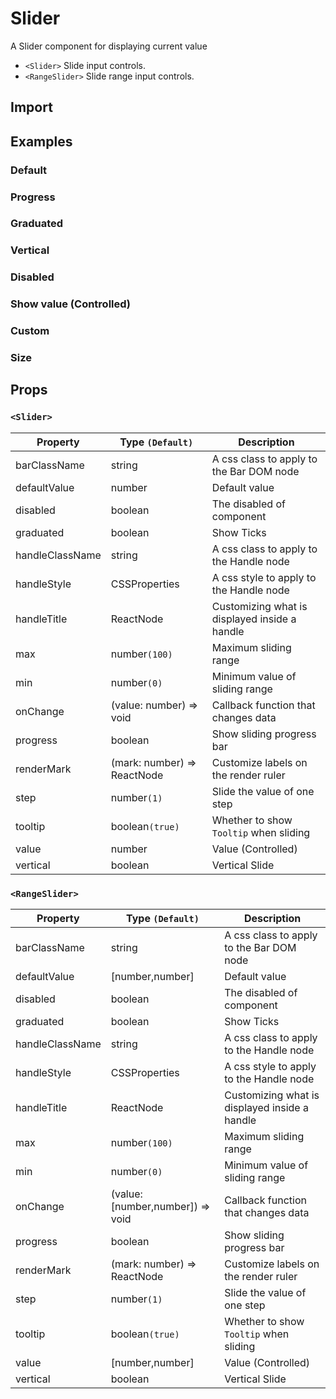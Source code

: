 # Slider

A Slider component for displaying current value

- `<Slider>` Slide input controls.
- `<RangeSlider>` Slide range input controls.

## Import

<!--{include:(components/slider/fragments/import.md)}-->

## Examples

### Default

<!--{include:`basic.md`}-->

### Progress

<!--{include:`progress.md`}-->

### Graduated

<!--{include:`graduated.md`}-->

### Vertical

<!--{include:`vertical.md`}-->

### Disabled

<!--{include:`disabled.md`}-->

### Show value (Controlled)

<!--{include:`value.md`}-->

### Custom

<!--{include:`custom.md`}-->

### Size

<!--{include:`size.md`}-->

## Props

### `<Slider>`

| Property        | Type `(Default)`            | Description                                   |
| --------------- | --------------------------- | --------------------------------------------- |
| barClassName    | string                      | A css class to apply to the Bar DOM node      |
| defaultValue    | number                      | Default value                                 |
| disabled        | boolean                     | The disabled of component                     |
| graduated       | boolean                     | Show Ticks                                    |
| handleClassName | string                      | A css class to apply to the Handle node       |
| handleStyle     | CSSProperties               | A css style to apply to the Handle node       |
| handleTitle     | ReactNode                   | Customizing what is displayed inside a handle |
| max             | number`(100)`               | Maximum sliding range                         |
| min             | number`(0)`                 | Minimum value of sliding range                |
| onChange        | (value: number) => void     | Callback function that changes data           |
| progress        | boolean                     | Show sliding progress bar                     |
| renderMark      | (mark: number) => ReactNode | Customize labels on the render ruler          |
| step            | number`(1)`                 | Slide the value of one step                   |
| tooltip         | boolean`(true)`             | Whether to show `Tooltip` when sliding        |
| value           | number                      | Value (Controlled)                            |
| vertical        | boolean                     | Vertical Slide                                |

### `<RangeSlider>`

| Property        | Type `(Default)`                 | Description                                   |
| --------------- | -------------------------------- | --------------------------------------------- |
| barClassName    | string                           | A css class to apply to the Bar DOM node      |
| defaultValue    | [number,number]                  | Default value                                 |
| disabled        | boolean                          | The disabled of component                     |
| graduated       | boolean                          | Show Ticks                                    |
| handleClassName | string                           | A css class to apply to the Handle node       |
| handleStyle     | CSSProperties                    | A css style to apply to the Handle node       |
| handleTitle     | ReactNode                        | Customizing what is displayed inside a handle |
| max             | number`(100)`                    | Maximum sliding range                         |
| min             | number`(0)`                      | Minimum value of sliding range                |
| onChange        | (value: [number,number]) => void | Callback function that changes data           |
| progress        | boolean                          | Show sliding progress bar                     |
| renderMark      | (mark: number) => ReactNode      | Customize labels on the render ruler          |
| step            | number`(1)`                      | Slide the value of one step                   |
| tooltip         | boolean`(true)`                  | Whether to show `Tooltip` when sliding        |
| value           | [number,number]                  | Value (Controlled)                            |
| vertical        | boolean                          | Vertical Slide                                |
